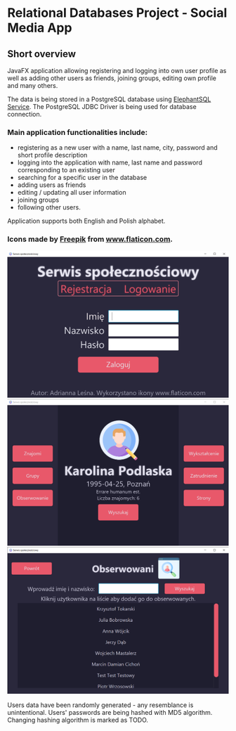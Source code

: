 <h1>Relational Databases Project - Social Media App</h1>
<h2>Short overview</h2>
JavaFX application allowing registering and logging into own user profile
as well as adding other users as friends, joining groups, editing own profile
and many others.

The data is being stored in a PostgreSQL database using <a href="https://www.elephantsql.com">ElephantSQL Service</a>.
The PostgreSQL JDBC Driver is being used for database connection.

<h3>Main application functionalities include:</h3>
<ul>
    <li>registering as a new user with a name, last name, city, password and short profile description</li>
    <li>logging into the application with name, last name and password corresponding to an existing user</li>
    <li>searching for a specific user in the database</li>
    <li>adding users as friends</li>
    <li>editing / updating all user information</li>
    <li>joining groups</li>
    <li>following other users.</li>
</ul>

Application supports both English and Polish alphabet.
<h3>Icons made by <a href="https://www.freepik.com" title="Freepik">Freepik</a> from <a href="https://www.flaticon.com/">www.flaticon.com</a>.</h3>

![main project view](https://github.com/atrria/Social-Media-App/blob/master/images/prtscn1.png "Main application view")
![profile view](https://github.com/atrria/Social-Media-App/blob/master/images/prtscn2.png "Profile view")
![followed users view](https://github.com/atrria/Social-Media-App/blob/master/images/prtscn3.png "Followed users view")

Users data have been randomly generated - any resemblance is unintentional.
Users' passwords are being hashed with MD5 algorithm. Changing hashing algorithm is marked as TODO.
